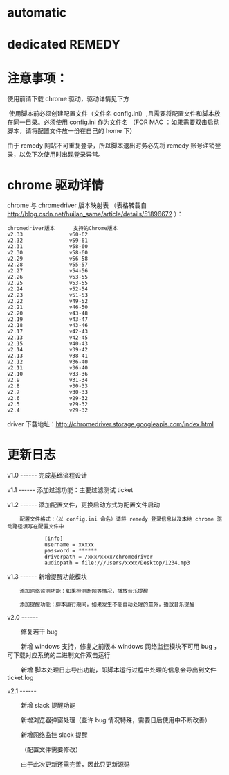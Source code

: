 # automatic
  # dedicated REMEDY


# 注意事项：
  使用前请下载 chrome 驱动，驱动详情见下方
  
  使用脚本前必须创建配置文件（文件名 config.ini）,且需要将配置文件和脚本放在同一目录。必须使用 config.ini 作为文件名
  （FOR MAC ：如果需要双击启动脚本，请将配置文件放一份在自己的 home 下）
  
  
  由于 remedy 网站不可重复登录，所以脚本退出时务必先将 remedy 账号注销登录，以免下次使用时出现登录异常。

# chrome 驱动详情
chrome 与 chromedriver 版本映射表  （表格转载自 http://blog.csdn.net/huilan_same/article/details/51896672 ）：
```
chromedriver版本	    支持的Chrome版本
v2.33	            v60-62
v2.32	            v59-61
v2.31	            v58-60
v2.30	            v58-60
v2.29	            v56-58
v2.28	            v55-57
v2.27	            v54-56
v2.26	            v53-55
v2.25	            v53-55
v2.24	            v52-54
v2.23	            v51-53
v2.22	            v49-52
v2.21	            v46-50
v2.20	            v43-48
v2.19	            v43-47
v2.18	            v43-46
v2.17	            v42-43
v2.13	            v42-45
v2.15	            v40-43
v2.14	            v39-42
v2.13	            v38-41
v2.12	            v36-40
v2.11	            v36-40
v2.10	            v33-36
v2.9	            v31-34
v2.8	            v30-33
v2.7	            v30-33
v2.6	            v29-32
v2.5	            v29-32
v2.4	            v29-32
```
driver 下载地址：http://chromedriver.storage.googleapis.com/index.html
  
# 更新日志
  v1.0 ------
        完成基础流程设计
     
  v1.1 ------
        添加过滤功能：主要过滤测试 ticket

  v1.2 ------
        添加配置文件，更换启动方式为配置文件启动
        
        配置文件格式：（以 config.ini 命名）请将 remedy 登录信息以及本地 chrome 驱动路径填写在配置文件中
```objc
            [info]
            username = xxxxx
            password = ******
            driverpath = /xxx/xxxx/chromedriver
            audiopath = file:///Users/xxxx/Desktop/1234.mp3
```
  v1.3 ------
        新增提醒功能模块
        
        添加网络监测功能：如果检测断网等情况，播放音乐提醒
        
        添加提醒功能：脚本运行期间，如果发生不能自动处理的意外，播放音乐提醒

  v2.0 ------
  
         修复若干 bug 
         
         新增 windows 支持，修复之前版本 windows 网络监控模块不可用 bug ，可下载对应系统的二进制文件双击运行
         
         新增 脚本处理日志导出功能，即脚本运行过程中处理的信息会导出到文件 ticket.log
         
  v2.1 ------
  
         新增 slack 提醒功能
         
         新增浏览器弹窗处理（些许 bug 情况特殊，需要日后使用中不断改善）
         
         新增网络监控 slack 提醒
         
         （配置文件需要修改）
         
         由于此次更新还需完善，因此只更新源码
